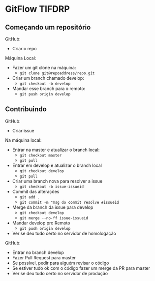 # GitFlow TIFDRP

## Começando um repositório

GitHub:

- Criar o repo

Máquina Local:

- Fazer um git clone na máquina:
  - `git clone git@repoaddress/repo.git`
- Criar um branch chamado develop:
  - `git checkout -b develop`
- Mandar esse branch para o remoto:
  - `git push origin develop`

## Contribuindo

GitHub:

- Criar issue

Na máquina local:

- Entrar na master e atualizar o branch local:
  - `git checkout master`
  - `git pull`
- Entrar em develop e atualizar o branch local
  - `git checkout develop`
  - `git pull`
- Criar uma branch nova para resolver a issue
  - `git checkout -b issue-issueid`
- Commit das alterações
  - `git add .`
  - `git commit -m "msg do commit resolve #issueid`
- Merge da branch da issue para develop
  - `git checkout develop`
  - `git merge --no-ff issue-issueid`
- Mandar develop pro Remoto
  - `git push origin develop`
- Ver se deu tudo certo no servidor de homologação

GitHub:

- Entrar no branch develop
- Fazer Pull Request para master
- Se possível, pedir para alguém revisar o código
- Se estiver tudo ok com o código fazer um merge da PR para master
- Ver se deu tudo certo no servidor de produção
